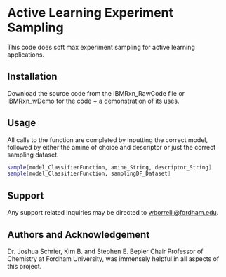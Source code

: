 # Active Learning Experiment Sampling 

This code does soft max experiment sampling for active learning applications. 

## Installation

Download the source code from the IBMRxn_RawCode file or IBMRxn_wDemo for the code + a demonstration of its uses. 


## Usage
All calls to the function are completed by inputting the correct model, followed by either the amine of choice and descriptor or just the correct sampling dataset.
```bash
sample[model_ClassifierFunction, amine_String, descriptor_String] 
sample[model_ClassifierFunction, samplingDF_Dataset] 
```
## Support
Any support related inquiries may be directed to wborrelli@fordham.edu. 

## Authors and Acknowledgement
Dr. Joshua Schrier, Kim B. and Stephen E. Bepler Chair Professor of Chemistry at Fordham University, was immensely helpful in all aspects of this project. 